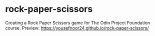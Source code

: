 # rock-paper-scissors
Creating a Rock Paper Scissors game for The Odin Project Foundation course.
Preview: https://yousefnoor24.github.io/rock-paper-scissors/